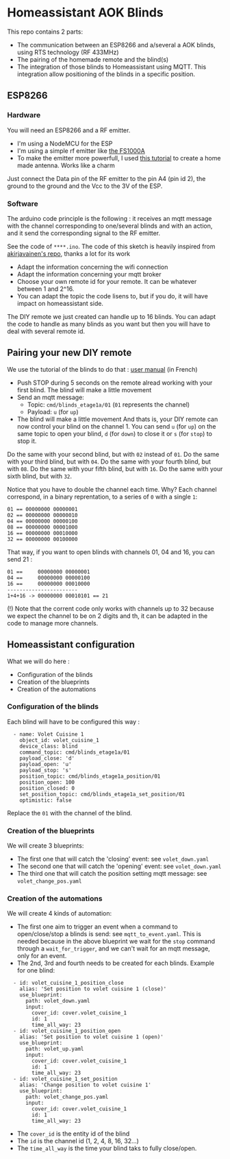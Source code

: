 # Homeassistant AOK Blinds

This repo contains 2 parts:
- The communication between an ESP8266 and a/several a AOK blinds, using RTS technology (RF 433MHz)
- The pairing of the homemade remote and the blind(s)
- The integration of those blinds to Homeassistant using MQTT. This integration allow positioning of the blinds in a specific position.


## ESP8266

### Hardware
You will need an ESP8266 and a RF emitter. 
- I'm using a NodeMCU for the ESP 
- I'm using a simple rf emitter like [the FS1000A](https://search.brave.com/images?q=rf+433+emitter+fs1000A&source=web)
- To make the emitter more powerfull, I used [this tutorial](https://www.instructables.com/433-MHz-Coil-loaded-antenna/) to create a home made antenna. Works like a charm

Just connect the Data pin of the RF emitter to the pin A4 (pin id 2), the ground to the ground and the Vcc to the 3V of the ESP.

### Software
The arduino code principle is the following : it receives an mqtt message with the channel corresponding to one/several blinds and with an action, and it send the corresponding signal to the RF emitter.

See the code of `****.ino`. The code of this sketch is heavily inspired from [akirjavainen's repo](https://github.com/akirjavainen/A-OK), thanks a lot for its work
- Adapt the information concerning the wifi connection
- Adapt the information concerning your mqtt broker
- Choose your own remote id for your remote. It can be whatever between 1 and 2^16.
- You can adapt the topic the code lisens to, but if you do, it will have impact on homeassistant side. 

The DIY remote we just created can handle up to 16 blinds. You can adapt the code to handle as many blinds as you want but then you will have to deal with several remote id.

## Pairing your new DIY remote
We use the tutorial of the blinds to do that : [user manual](https://www.aokfrance.com/ressources/common/Notices/NOTICE_AM25_35_45-ES-E.pdf) (in French)

- Push STOP during 5 seconds on the remote alread working with your first blind. The blind will make a little movement
- Send an mqtt message: 
  - Topic: `cmd/blinds_etage1a/01` (`01` represents the channel)
  - Payload: `u` (for `up`)
- The blind will make a little movement
And thats is, your DIY remote can now control your blind on the channel 1.  You can send `u` (for `up`) on the same topic to open your blind, `d` (for `down`) to close it or `s` (for `stop`) to stop it.

Do the same with your second blind, but with `02` instead of `01`.
Do the same with your third blind, but with `04`.
Do the same with your fourth blind, but with `08`.
Do the same with your fifth blind, but with `16`.
Do the same with your sixth blind, but with `32`.

Notice that you have to double the channel each time. Why? Each channel correspond, in a binary reprentation, to a series of `0` with a single `1`:
```
01 == 00000000 00000001
02 == 00000000 00000010
04 == 00000000 00000100
08 == 00000000 00001000
16 == 00000000 00010000
32 == 00000000 00100000
```
That way, if you want to open blinds with channels 01, 04 and 16, you can send 21 :
```
01 ==     00000000 00000001
04 ==     00000000 00000100
16 ==     00000000 00010000
-----------------------
1+4+16 -> 00000000 00010101 == 21  
```
(!) Note that the corrent code only works with channels up to 32 because we expect the channel to be on 2 digits and th, it can be adapted in the code to manage more channels. 

## Homeassistant configuration

What we will do here :
- Configuration of the blinds
- Creation of the blueprints
- Creation of the automations

### Configuration of the blinds

Each blind will have to be configured this way :
```
  - name: Volet Cuisine 1
    object_id: volet_cuisine_1
    device_class: blind
    command_topic: cmd/blinds_etage1a/01
    payload_close: 'd'
    payload_open: 'u'
    payload_stop: 's'
    position_topic: cmd/blinds_etage1a_position/01
    position_open: 100
    position_closed: 0
    set_position_topic: cmd/blinds_etage1a_set_position/01
    optimistic: false
```
Replace the `01` with the channel of the blind.  

### Creation of the blueprints
We will create 3 blueprints:
- The first one that will catch the 'closing' event: see `volet_down.yaml`
- The second one that will catch the 'opening' event: see `volet_down.yaml`
- The third one that will catch the position setting mqtt message: see `volet_change_pos.yaml`

### Creation of the automations
We will create 4 kinds of automation:
- The first one aim to trigger an event when a command to open/close/stop a blinds is send: see `mqtt_to_event.yaml`. This is needed because in the above blueprint we wait for the `stop` command through a `wait_for_trigger`, and we can't wait for an mqtt message, only for an event.
- The 2nd, 3rd and fourth needs to be created for each blinds. Example for one blind:
```
  - id: volet_cuisine_1_position_close
    alias: 'Set position to volet cuisine 1 (close)'
    use_blueprint:
      path: volet_down.yaml
      input:
        cover_id: cover.volet_cuisine_1
        id: 1
        time_all_way: 23
  - id: volet_cuisine_1_position_open
    alias: 'Set position to volet cuisine 1 (open)'
    use_blueprint:
      path: volet_up.yaml
      input:
        cover_id: cover.volet_cuisine_1
        id: 1
        time_all_way: 23
  - id: volet_cuisine_1_set_position
    alias: 'Change position to volet cuisine 1'
    use_blueprint:
      path: volet_change_pos.yaml
      input:
        cover_id: cover.volet_cuisine_1
        id: 1
        time_all_way: 23
```
  - The `cover_id` is the entity id of the blind
  - The `id` is the channel id (1, 2, 4, 8, 16, 32...)
  - The `time_all_way` is the time your blind taks to fully close/open.

